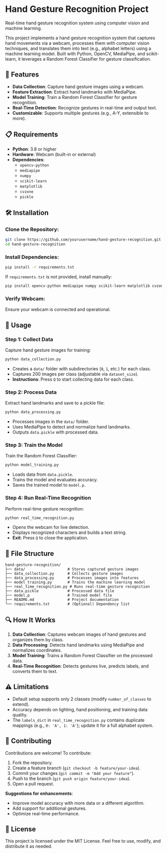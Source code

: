 # Hand Gesture Recognition Project

Real-time hand gesture recognition system using computer vision and machine learning.

This project implements a hand gesture recognition system that captures hand movements via a webcam, processes them with computer vision techniques, and translates them into text (e.g., alphabet letters) using a machine learning model. Built with Python, OpenCV, MediaPipe, and scikit-learn, it leverages a Random Forest Classifier for gesture classification.

## 🚀 Features
- **Data Collection**: Capture hand gesture images using a webcam.
- **Feature Extraction**: Extract hand landmarks with MediaPipe.
- **Model Training**: Train a Random Forest Classifier for gesture recognition.
- **Real-Time Detection**: Recognize gestures in real-time and output text.
- **Customizable**: Supports multiple gestures (e.g., A-Y, extensible to more).

## 📋 Requirements
- **Python**: 3.8 or higher
- **Hardware**: Webcam (built-in or external)
- **Dependencies**:
  - `opencv-python`
  - `mediapipe`
  - `numpy`
  - `scikit-learn`
  - `matplotlib`
  - `cvzone`
  - `pickle`

## 🛠 Installation

### Clone the Repository:
```bash
git clone https://github.com/yourusername/hand-gesture-recognition.git
cd hand-gesture-recognition
```

### Install Dependencies:
```bash
pip install -r requirements.txt
```
If `requirements.txt` is not provided, install manually:
```bash
pip install opencv-python mediapipe numpy scikit-learn matplotlib cvzone
```

### Verify Webcam:
Ensure your webcam is connected and operational.

## 📖 Usage

### Step 1: Collect Data
Capture hand gesture images for training:
```bash
python data_collection.py
```
- Creates a `data/` folder with subdirectories (`0`, `1`, etc.) for each class.
- Captures 200 images per class (adjustable via `dataset_size`).
- **Instructions**: Press `Q` to start collecting data for each class.

### Step 2: Process Data
Extract hand landmarks and save to a pickle file:
```bash
python data_processing.py
```
- Processes images in the `data/` folder.
- Uses MediaPipe to detect and normalize hand landmarks.
- Outputs `data.pickle` with processed data.

### Step 3: Train the Model
Train the Random Forest Classifier:
```bash
python model_training.py
```
- Loads data from `data.pickle`.
- Trains the model and evaluates accuracy.
- Saves the trained model to `model.p`.

### Step 4: Run Real-Time Recognition
Perform real-time gesture recognition:
```bash
python real_time_recognition.py
```
- Opens the webcam for live detection.
- Displays recognized characters and builds a text string.
- **Exit**: Press `Q` to close the application.

## 📂 File Structure
```
hand-gesture-recognition/
├── data/                   # Stores captured gesture images
├── data_collection.py      # Collects gesture images
├── data_processing.py      # Processes images into features
├── model_training.py       # Trains the machine learning model
├── real_time_recognition.py # Runs real-time gesture recognition
├── data.pickle             # Processed data file
├── model.p                 # Trained model file
├── README.md               # Project documentation
└── requirements.txt        # (Optional) Dependency list
```

## 🔍 How It Works
1. **Data Collection**: Captures webcam images of hand gestures and organizes them by class.
2. **Data Processing**: Detects hand landmarks using MediaPipe and normalizes coordinates.
3. **Model Training**: Trains a Random Forest Classifier on the processed data.
4. **Real-Time Recognition**: Detects gestures live, predicts labels, and converts them to text.

## ⚠️ Limitations
- Default setup supports only 2 classes (modify `number_of_classes` to extend).
- Accuracy depends on lighting, hand positioning, and training data quality.
- The `labels_dict` in `real_time_recognition.py` contains duplicate mappings (e.g., `0: 'A', 1: 'A'`); update it for a full alphabet system.

## 🤝 Contributing
Contributions are welcome! To contribute:

1. Fork the repository.
2. Create a feature branch (`git checkout -b feature/your-idea`).
3. Commit your changes (`git commit -m "Add your feature"`).
4. Push to the branch (`git push origin feature/your-idea`).
5. Open a pull request.

**Suggestions for enhancements**:
- Improve model accuracy with more data or a different algorithm.
- Add support for additional gestures.
- Optimize real-time performance.

## 📜 License
This project is licensed under the MIT License. Feel free to use, modify, and distribute it as needed.
